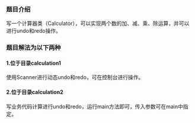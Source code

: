 ### 题目介绍
写一个计算器类（Calculator），可以实现两个数的加、减、乘、除运算，并可以进行undo和redo操作。

### 题目解法为以下两种

#### 1.位于目录calculation1
使用Scanner进行动态undo和redo，可在控制台进行操作。

#### 2.位于目录calculation2
写业务代码计算进行undo和redo，运行main方法即可，传入参数可在main中指定。
